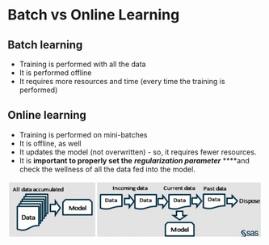 # Batch vs Online Learning

## Batch learning

* Training is performed with all the data
* It is performed offline
* It requires more resources and time \(every time the training is performed\)

## Online learning

* Training is performed on mini-batches
* It is offline, as well
* It updates the model \(not overwritten\) - so, it requires fewer resources.
* It is **important to properly set the** _**regularization parameter**_ ****and check the wellness of all the data fed into the model.

![](../../.gitbook/assets/image%20%2871%29.png)


